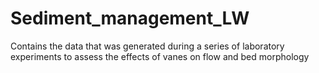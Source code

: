 # Sediment_management_LW
Contains the data that was generated during a series of laboratory experiments to assess the effects of vanes on flow and bed morphology

